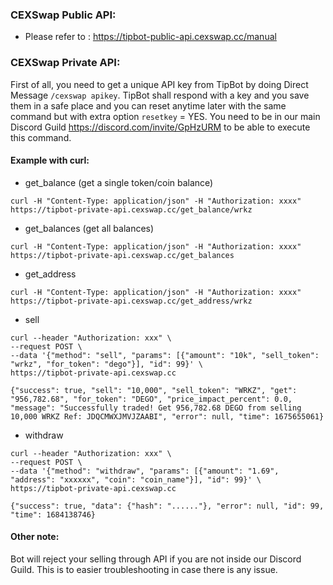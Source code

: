 ### CEXSwap Public API:
* Please refer to : <https://tipbot-public-api.cexswap.cc/manual>

### CEXSwap Private API:
First of all, you need to get a unique API key from TipBot by doing Direct Message `/cexswap apikey`. TipBot shall respond with a key and you save them in a safe place and you can reset anytime later with the same command but with extra option `resetkey` = YES. You need to be in our main Discord Guild <https://discord.com/invite/GpHzURM> to be able to execute this command.

#### Example with curl:
  * get_balance (get a single token/coin balance)

  ```
  curl -H "Content-Type: application/json" -H "Authorization: xxxx" https://tipbot-private-api.cexswap.cc/get_balance/wrkz
  ```

  * get_balances (get all balances)

  ```
  curl -H "Content-Type: application/json" -H "Authorization: xxxx" https://tipbot-private-api.cexswap.cc/get_balances
  ```

  * get_address

  ```
  curl -H "Content-Type: application/json" -H "Authorization: xxxx" https://tipbot-private-api.cexswap.cc/get_address/wrkz
  ```

  * sell

  ```
  curl --header "Authorization: xxx" \
  --request POST \
  --data '{"method": "sell", "params": [{"amount": "10k", "sell_token": "wrkz", "for_token": "dego"}], "id": 99}' \
  https://tipbot-private-api.cexswap.cc
  ```

  ```
  {"success": true, "sell": "10,000", "sell_token": "WRKZ", "get": "956,782.68", "for_token": "DEGO", "price_impact_percent": 0.0, "message": "Successfully traded! Get 956,782.68 DEGO from selling 10,000 WRKZ Ref: JDQCMWXJMVJZAABI", "error": null, "time": 1675655061}
  ```

  * withdraw

  ```
  curl --header "Authorization: xxx" \
  --request POST \
  --data '{"method": "withdraw", "params": [{"amount": "1.69", "address": "xxxxxx", "coin": "coin_name"}], "id": 99}' \
  https://tipbot-private-api.cexswap.cc
  ```

  ```
  {"success": true, "data": {"hash": "......"}, "error": null, "id": 99, "time": 1684138746}
  ```

#### Other note:
Bot will reject your selling through API if you are not inside our Discord Guild. This is to easier troubleshooting in case there is any issue.

